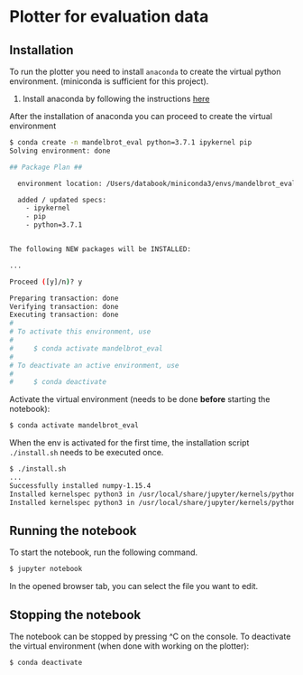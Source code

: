 # Plotter for evaluation data

## Installation

To run the plotter you need to install `anaconda` to create the virtual python environment. (miniconda is sufficient for this project).

1. Install anaconda by following the instructions [here](https://conda.io/docs/user-guide/install/index.html)

After the installation of anaconda you can proceed to create the virtual environment

```bash
$ conda create -n mandelbrot_eval python=3.7.1 ipykernel pip
Solving environment: done

## Package Plan ##

  environment location: /Users/databook/miniconda3/envs/mandelbrot_eval

  added / updated specs:
    - ipykernel
    - pip
    - python=3.7.1


The following NEW packages will be INSTALLED:

...

Proceed ([y]/n)? y

Preparing transaction: done
Verifying transaction: done
Executing transaction: done
#
# To activate this environment, use
#
#     $ conda activate mandelbrot_eval
#
# To deactivate an active environment, use
#
#     $ conda deactivate
```

Activate the virtual environment (needs to be done **before** starting the notebook):

```bash
$ conda activate mandelbrot_eval
```

When the env is activated for the first time, the installation script `./install.sh` needs to be executed once.

```bash
$ ./install.sh
...
Successfully installed numpy-1.15.4
Installed kernelspec python3 in /usr/local/share/jupyter/kernels/python3
Installed kernelspec python3 in /usr/local/share/jupyter/kernels/python3
```

## Running the notebook
To start the notebook, run the following command.

```bash
$ jupyter notebook
```

In the opened browser tab, you can select the file you want to edit.

## Stopping the notebook
The notebook can be stopped by pressing ^C on the console.
To deactivate the virtual environment (when done with working on the plotter):

```bash
$ conda deactivate
```
